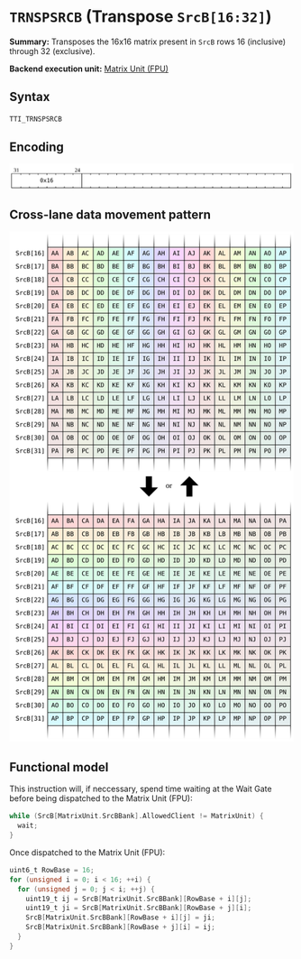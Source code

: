 # `TRNSPSRCB` (Transpose `SrcB[16:32]`)

**Summary:** Transposes the 16x16 matrix present in `SrcB` rows 16 (inclusive) through 32 (exclusive).

**Backend execution unit:** [Matrix Unit (FPU)](MatrixUnit.md)

## Syntax

```c
TTI_TRNSPSRCB
```

## Encoding

![](../../../Diagrams/Out/Bits32_TRNSPSRCB.svg)

## Cross-lane data movement pattern

![](../../../Diagrams/Out/CrossLane_TRNSPSRCB.svg)

## Functional model

This instruction will, if neccessary, spend time waiting at the Wait Gate before being dispatched to the Matrix Unit (FPU):

```c
while (SrcB[MatrixUnit.SrcBBank].AllowedClient != MatrixUnit) {
  wait;
}
```

Once dispatched to the Matrix Unit (FPU):
```c
uint6_t RowBase = 16;
for (unsigned i = 0; i < 16; ++i) {
  for (unsigned j = 0; j < i; ++j) {
    uint19_t ij = SrcB[MatrixUnit.SrcBBank][RowBase + i][j];
    uint19_t ji = SrcB[MatrixUnit.SrcBBank][RowBase + j][i];
    SrcB[MatrixUnit.SrcBBank][RowBase + i][j] = ji;
    SrcB[MatrixUnit.SrcBBank][RowBase + j][i] = ij;
  }
}
```
